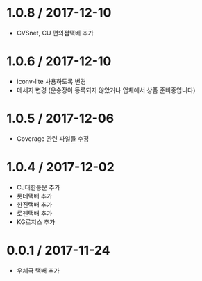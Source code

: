 1.0.8 / 2017-12-10
===================
  * CVSnet, CU 편의점택배 추가

1.0.6 / 2017-12-10
===================
  * iconv-lite 사용하도록 변경
  * 메세지 변경 (운송장이 등록되지 않았거나 업체에서 상품 준비중입니다)
  
1.0.5 / 2017-12-06
===================
  * Coverage 관련 파일들 수정

1.0.4 / 2017-12-02
===================
  
  * CJ대한통운 추가
  * 롯데택배 추가
  * 한진택배 추가
  * 로젠택배 추가
  * KG로지스 추가
  

0.0.1 / 2017-11-24
===================

  * 우체국 택배 추가
